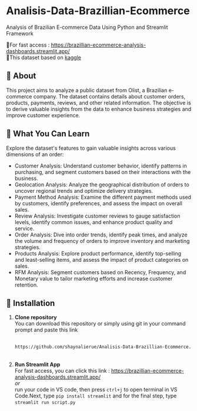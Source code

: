 # Analisis-Data-Brazillian-Ecommerce
Analysis of Brazilian E-commerce Data Using Python and Streamlit Framework

📍For fast access : https://brazillian-ecommerce-analysis-dashboards.streamlit.app/<br>
📍This dataset based on [kaggle](https://www.kaggle.com/datasets/olistbr/brazilian-ecommerce)

## 📌 About 
This project aims to analyze a public dataset from Olist, a Brazilian e-commerce company. The dataset contains details about customer orders, products, payments, reviews, and other related information. The objective is to derive valuable insights from the data to enhance business strategies and improve customer experience.

## 📌 What You Can Learn 
Explore the dataset's features to gain valuable insights across various dimensions of an order:

- Customer Analysis: Understand customer behavior, identify patterns in purchasing, and segment customers based on their interactions with the business.
- Geolocation Analysis: Analyze the geographical distribution of orders to uncover regional trends and optimize delivery strategies.
- Payment Method Analysis: Examine the different payment methods used by customers, identify preferences, and assess the impact on overall sales.
- Review Analysis: Investigate customer reviews to gauge satisfaction levels, identify common issues, and enhance product quality and service.
- Order Analysis: Dive into order trends, identify peak times, and analyze the volume and frequency of orders to improve inventory and marketing strategies.
- Products Analysis: Explore product performance, identify top-selling and least-selling items, and assess the impact of product categories on sales.
- RFM Analysis: Segment customers based on Recency, Frequency, and Monetary value to tailor marketing efforts and increase customer retention.

## 📌 Installation
1. **Clone repository** <br>
   You can download this repository or simply using git in your command prompt and paste this link <br> <br>
   ```bash
   https://github.com/shaynalierue/Analisis-Data-Brazillian-Ecommerce.git
   ```
    <br> 
2. **Run Streamlit App** <br>
   For fast access, you can click this link : https://brazillian-ecommerce-analysis-dashboards.streamlit.app/ <br>
   *or*<br>
   run your code in VS code, then press `ctrl+j` to open terminal in VS Code.Next, type  `pip install streamlit` and for the final step, type `streamlit run script.py`

